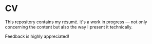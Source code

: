 # CV
This repository contains my résumé.
It's a work in progress — not only concerning the content but also the way I present it technically.

Feedback is highly appreciated!


